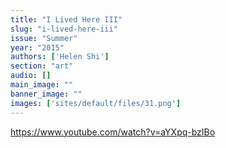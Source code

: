 ```yaml
---
title: "I Lived Here III"
slug: "i-lived-here-iii"
issue: "Summer"
year: "2015"
authors: ['Helen Shi']
section: "art"
audio: []
main_image: ""
banner_image: ""
images: ['sites/default/files/31.png']
---
```

https://www.youtube.com/watch?v=aYXpq-bzIBo

